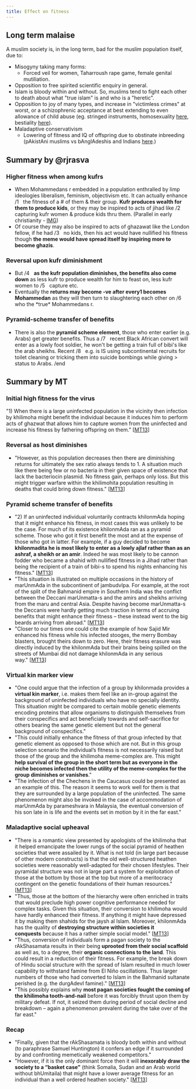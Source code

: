 ```yaml
---
title: Effect on fitness
---
```


## Long term malaise
A muslim society is, in the long term, bad for the muslim population itself, due to:

- Misogyny taking many forms:
  - Forced veil for women, Taharroush rape game, female genital mutiliation.
- Opposition to free spirited scientific enquiry in general.
- Islam is bloody within and without. So, muslims tend to fight each other to death about what "true islam" is and who is a "heretic".
- Opposition to joy of many types, and increase in "victimless crimes" at worst, or a schizophrenic acceptance at best extending to even allowance of child abuse (eg. stringed instruments, homosexuality [here](https://storify.com/Parikramah/history-of-lgbt-flourishing-within-islam), bestiality [here](http://i.imgur.com/4K2jDFq.jpg)).
- Maladaptive conservativism
  - Lowering of fitness and IQ of offspring due to obstinate inbreeding (pAkistAni muslims vs bAnglAdeshis and Indians [here](http://www.unz.com/gnxp/the-cost-of-inbreeding-in-terms-of-health/?utm_source=twitterfeed&utm_medium=twitter&utm_campaign=the-cost-of-inbreeding-in-terms-of-health).)

## Summary by @rjrasva
### Higher fitness when among kufrs
- When Mohammedans r embedded in a population enthralled by limp ideologies liberalism, feminism, objectivism etc. It can actually enhance /1   the fitness of a # of them & their group. **Kufr produces wealth for them to produce kids**, or they may be inspired to acts of jihad like /2   capturing kufr women & produce kids thru them. (Parallel in early christianity - [IMG](http://i.imgur.com/yluN9Ak.png))
- Of course they may also be inspired to acts of ghazawat like the London fellow, if he had /3   no kids, then his act would have nullified his fitness though **the meme would have spread itself by inspiring more to become ghazis**.

### Reversal upon kufr diminishment
- But /4   **as the kufr population diminishes, the benefits also come down** as less kufr to produce wealth for him to feast on, less kufr women to /5   capture etc.
- Eventually the **returns may become -ve after every1 becomes Mohammedan** as they will then turn to slaughtering each other on /6   who the \*true\* Mohammedans r. 

### Pyramid-scheme transfer of benefits
- There is also the **pyramid scheme element**, those who enter earlier (e.g. Arabs) get greater benefits. Thus a /7   recent Black African convert will enter as a lowly foot soldier, he won't be getting a train full of bibi's like the arab sheikhs. Recent /8   e.g. is IS using subcontinental recruits for toilet cleaning or tricking them into suicide bombings while giving > status to Arabs. /end

## Summary by MT

### Initial high fitness for the virus
"1) When there is a large uninfected population in the vicinity then infection by khilimoha might benefit the individual because it induces him to perform acts of ghazwat that allows him to capture women from the uninfected and increase his fitness by fathering offspring on them." \[[MT13](https://manasataramgini.wordpress.com/2013/07/20/khilonmada-charcha/)\]

### Reversal as host diminishes 
- "However, as this population decreases then there are diminishing returns for ultimately the sex ratio always tends to 1. A situation much like there being few or no bacteria in their given space of existence that lack the bacteriocin plasmid. No fitness gain, perhaps only loss. But this might trigger warfare within the khilimohita population resulting in deaths that could bring down fitness." \[[MT13](https://manasataramgini.wordpress.com/2013/07/20/khilonmada-charcha/)\]

### Pyramid scheme transfer of benefits
- "2) If an uninfected individual voluntarily contracts khilonmAda hoping that it might enhance his fitness, in most cases this was unlikely to be the case. For much of its existence khilonmAda ran as a pyramid scheme. Those who got it first benefit the most and at the expense of those who got in latter. For example, if a guy decided to become **khilonmadita he is most likely to enter as a lowly ajlaf rather than as an ashraf, a sheikh or an amir**. Indeed he was most likely to be cannon fodder who became a shahid with nullified fitness in a Jihad rather than being the recipient of a train of bibi-s to spend his nights enhancing his fitness." \[[MT13](https://manasataramgini.wordpress.com/2013/07/20/khilonmada-charcha/)\]
- "This situation is illustrated on multiple occasions in the history of marUnmAda in the subcontinent of jambudvIpa. For example, at the root of the split of the Bahmanid empire in Southern India was the conflict between the Deccani marUnmatta-s and the amirs and sheikhs arriving from the maru and central Asia. Despite having become marUnmatta-s the Deccanis were hardly getting much traction in terms of accruing benefits that might enhance their fitness – these instead went to the big beards arriving from abroad." \[[MT13](https://manasataramgini.wordpress.com/2013/07/20/khilonmada-charcha/)\]
- "Closer to our times one could cite the example of how Sajid Mir enhanced his fitness while his infected stooges, the merry Bombay blasters, brought theirs down to zero. Here, their fitness erasure was directly induced by the khilonmAda but their brains being spilled on the streets of Mumbai did not damage khilonmAda in any serious way." \[[MT13](https://manasataramgini.wordpress.com/2013/07/20/khilonmada-charcha/)\]

### Virtual kin marker view
- "One could argue that the infection of a group by khilonmada provides a **virtual kin marker**, i.e. makes them feel like an in-group against the background of uninfected individuals who have no specially identity. This situation might be compared to certain mobile genetic elements encoding proteins that allow organisms to distinguish themselves from their conspecifics and act beneficially towards and self-sacrifice for others bearing the same genetic element but not the general background of conspecifics."
- "This could initially enhance the fitness of that group infected by that genetic element as opposed to those which are not. But in this group selection scenario the individual’s fitness is not necessarily raised but those of the group and the khilimoha meme-complex are. This might **help survival of the group in the short term but as everyone in the niche becomes infected then the utility of the meme-complex for the group diminishes or vanishes**."
- "The infection of the Chechens in the Caucasus could be presented as an example of this. The reason it seems to work well for them is that they are surrounded by a large population of the uninfected. The same phenomenon might also be invoked in the case of accommodation of marUnmAda by parameshvara in Malaysia, the eventual conversion of his son late in is life and the events set in motion by it in the far east."

### Maladaptive social upheaval

- "There is a romantic view presented by apologists of the khilimoha that it helped emancipate the lower rungs of the social pyramid of heathen societies that were assailed by it. What is not told (in large part because of other modern constructs) is that the old well-structured heathen societies were reasonably well-adapted for their chosen lifestyles. Their pyramidal structure was not in large part a system for exploitation of those at the bottom by those at the top but more of a meritocracy contingent on the genetic foundations of their human resources." \[[MT13](https://manasataramgini.wordpress.com/2013/07/20/khilonmada-charcha/)\] 
- "Thus, those at the bottom of the hierarchy were often enriched in traits that would preclude high power cognitive performance needed for complex tasks. Given this situation, their conversion to khilimoha would have hardly enhanced their fitness. If anything it might have depressed it by making them shahids for the jaysh al Islam. Moreover, khilonmAda has the quality of **destroying structure within societies it conquests** because it has a rather simple social model." \[[MT13](https://manasataramgini.wordpress.com/2013/07/20/khilonmada-charcha/)\]
- "Thus, conversion of individuals form a pagan society to the rAkShasamata results in their being **uprooted from their social scaffold** as well as, to a degree, their **organic connections to the land**. This could result in a reduction of their fitness. For example, the break down of Hindu social structure with the spread of Islam resulted in much lower capability to withstand famine from El Niño oscillations. Thus larger numbers of those who had converted to Islam in the Bahmanid sultanate perished (e.g. the durgAdevI famine)." \[[MT13](https://manasataramgini.wordpress.com/2013/07/20/khilonmada-charcha/)\]
- "This possibly explains why **most pagan societies fought the coming of the khilimoha tooth-and-nail** before it was forcibly thrust upon them by military defeat. If not, it seized them during period of social decline and breakdown – again a phenomenon prevalent during the take over of the far east."

### Recap

- "Finally, given that the rAkShasamata is bloody both within and without (to paraphrase Samuel Huntington) it confers an edge if it surrounded by and confronting memetically weakened competitors."
- "However, if it is the only dominant force then it will **inexorably draw the society to a “basket case”** (think Somalia, Sudan and an Arab world without bhUmitaila) that might have a lower average fitness for an individual than a well ordered heathen society." \[[MT13](https://manasataramgini.wordpress.com/2013/07/20/khilonmada-charcha/)\]

